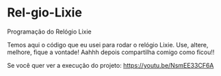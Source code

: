 # Rel-gio-Lixie
Programação do Relógio Lixie

Temos aqui o código que eu usei para rodar o relógio Lixie.
Use, altere, melhore, fique a vontade!
Aahhh depois compartilha comigo como ficou!!

Se você quer ver a execução do projeto: https://youtu.be/NsmEE33CF6A
